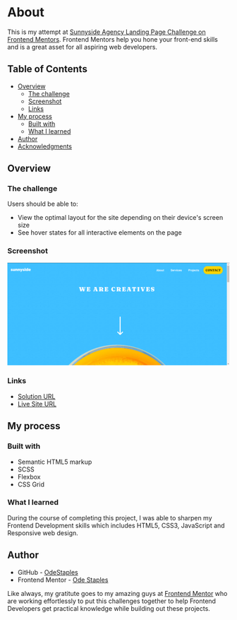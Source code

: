 # About

This is my attempt at [Sunnyside Agency Landing Page Challenge on Frontend Mentors](https://www.frontendmentor.io/challenges/sunnyside-agency-landing-page-7yVs3B6ef). Frontend Mentors help you hone your front-end skills and is a great asset for all aspiring web developers.

## Table of Contents

- [Overview](#overview)
  - [The challenge](#the-challenge)
  - [Screenshot](#screenshot)
  - [Links](#links)
- [My process](#my-process)
  - [Built with](#built-with)
  - [What I learned](#what-i-learned)
- [Author](#author)
- [Acknowledgments](#acknowledgments)

## Overview

### The challenge

Users should be able to:

- View the optimal layout for the site depending on their device's screen size
- See hover states for all interactive elements on the page

### Screenshot

![](./Screenshot.png)

### Links

- [Solution URL](https://github.com/OdeStaples/Sunnyside)
- [Live Site URL](https://odestaples.github.io/Sunnyside/)

## My process

### Built with

- Semantic HTML5 markup
- SCSS
- Flexbox
- CSS Grid

### What I learned

During the course of completing this project, I was able to sharpen my Frontend Development skills which includes HTML5, CSS3, JavaScript and Responsive web design.

## Author

- GitHub - [OdeStaples](https://github.com/OdeStaples)
- Frontend Mentor - [Ode Staples](https://www.frontendmentor.io/profile/OdeStaples)

Like always, my gratitute goes to my amazing guys at [Frontend Mentor](https://www.frontendmentor.io) who are working effortlessly to put this challenges together to help Frontend Developers get practical knowledge while building out these projects.




